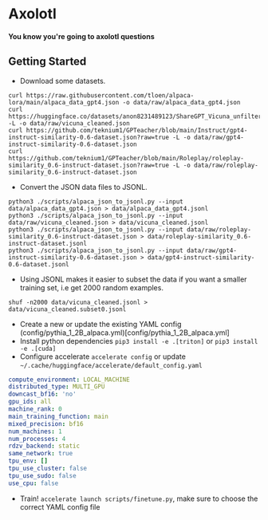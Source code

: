 # Axolotl

#### You know you're going to axolotl questions

## Getting Started

- Download some datasets.

```shell
curl https://raw.githubusercontent.com/tloen/alpaca-lora/main/alpaca_data_gpt4.json -o data/raw/alpaca_data_gpt4.json
curl https://huggingface.co/datasets/anon8231489123/ShareGPT_Vicuna_unfiltered/resolve/main/ShareGPT_V3_unfiltered_cleaned_split.json -L -o data/raw/vicuna_cleaned.json
curl https://github.com/teknium1/GPTeacher/blob/main/Instruct/gpt4-instruct-similarity-0.6-dataset.json?raw=true -L -o data/raw/gpt4-instruct-similarity-0.6-dataset.json
curl https://github.com/teknium1/GPTeacher/blob/main/Roleplay/roleplay-similarity_0.6-instruct-dataset.json?raw=true -L -o data/raw/roleplay-similarity_0.6-instruct-dataset.json
```

- Convert the JSON data files to JSONL.

```shell
python3 ./scripts/alpaca_json_to_jsonl.py --input data/alpaca_data_gpt4.json > data/alpaca_data_gpt4.jsonl
python3 ./scripts/alpaca_json_to_jsonl.py --input data/raw/vicuna_cleaned.json > data/vicuna_cleaned.jsonl
python3 ./scripts/alpaca_json_to_jsonl.py --input data/raw/roleplay-similarity_0.6-instruct-dataset.json > data/roleplay-similarity_0.6-instruct-dataset.jsonl
python3 ./scripts/alpaca_json_to_jsonl.py --input data/raw/gpt4-instruct-similarity-0.6-dataset.json > data/gpt4-instruct-similarity-0.6-dataset.jsonl
```

- Using JSONL makes it easier to subset the data if you want a smaller training set, i.e get 2000 random examples.

```shell
shuf -n2000 data/vicuna_cleaned.jsonl > data/vicuna_cleaned.subset0.jsonl
```

- Create a new or update the existing YAML config (config/pythia_1_2B_alpaca.yml)[config/pythia_1_2B_alpaca.yml]
- Install python dependencies `pip3 install -e .[triton]` or `pip3 install -e .[cuda]`
- Configure accelerate `accelerate config` or update `~/.cache/huggingface/accelerate/default_config.yaml`

```yaml
compute_environment: LOCAL_MACHINE
distributed_type: MULTI_GPU
downcast_bf16: 'no'
gpu_ids: all
machine_rank: 0
main_training_function: main
mixed_precision: bf16
num_machines: 1
num_processes: 4
rdzv_backend: static
same_network: true
tpu_env: []
tpu_use_cluster: false
tpu_use_sudo: false
use_cpu: false
```

- Train! `accelerate launch scripts/finetune.py`, make sure to choose the correct YAML config file
